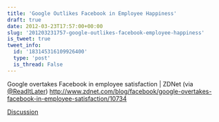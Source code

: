 ```yaml
---
title: 'Google Outlikes Facebook in Employee Happiness'
draft: true
date: 2012-03-23T17:57:00+00:00
slug: '201203231757-google-outlikes-facebook-employee-happiness'
is_tweet: true
tweet_info:
  id: '183145316109926400'
  type: 'post'
  is_thread: False
---
```




Google overtakes Facebook in employee satisfaction | ZDNet (via [@ReadItLater](https://x.com/ReadItLater)) <http://www.zdnet.com/blog/facebook/google-overtakes-facebook-in-employee-satisfaction/10734>

[Discussion](https://x.com/sytelus/status/183145316109926400)

